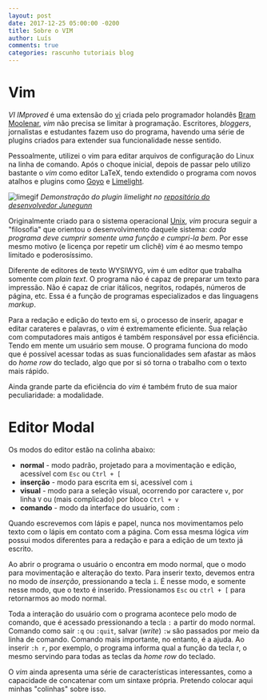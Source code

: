```yaml
---
layout: post
date: 2017-12-25 05:00:00 -0200
title: Sobre o VIM
author: Luís
comments: true
categories: rascunho tutoriais blog
---
```

[vi]:https://pt.wikipedia.org/wiki/Vi
[BramMoolenar]:http://www.moolenaar.net/
[unix]:https://pt.wikipedia.org/wiki/Unix
[goyo]:https://github.com/junegunn/goyo.vim
[limelight]:https://github.com/junegunn/limelight.vim
[limegif]:https://camo.githubusercontent.com/fa4e9321be0b4a565ae84a66bae36e97545c101b/68747470733a2f2f7261772e6769746875622e636f6d2f6a756e6567756e6e2f692f6d61737465722f6c696d656c696768742e676966

# Vim 

*VI IMproved* é uma extensão do [vi][vi] criada pelo programador holandês [Bram Moolenar][BramMoolenar], *vim* não precisa se limitar à programação. 
Escritores, *bloggers*, jornalistas e estudantes fazem uso do programa, havendo uma série de plugins criados para extender sua funcionalidade nesse sentido.

Pessoalmente, utilizei o vim para editar arquivos de configuração do Linux na linha de comando. Após o choque inicial, depois de passar pelo utilizo bastante o *vim* como editor LaTeX, tendo extendido o programa com novos atalhos e plugins como [Goyo][goyo] e [Limelight][limelight].

![limegif](https://camo.githubusercontent.com/fa4e9321be0b4a565ae84a66bae36e97545c101b/68747470733a2f2f7261772e6769746875622e636f6d2f6a756e6567756e6e2f692f6d61737465722f6c696d656c696768742e676966)
*Demonstração do plugin limelight no [repositório do desenvolvedor Junegunn][limelight]*


Originalmente criado para o sistema operacional [Unix][unix], *vim* procura seguir a "filosofia" que orientou o desenvolvimento daquele sistema: *cada programa deve cumprir somente uma função e cumpri-la bem*.
Por esse mesmo motivo (e licença por repetir um clichê) *vim* é ao mesmo tempo limitado e poderosíssimo.

Diferente de editores de texto WYSIWYG, *vim* é um editor que trabalha somente com *plain text*.
O programa não é capaz de preparar um texto para impressão.
Não é capaz de criar itálicos, negritos, rodapés, números de página, etc. Essa é a função de programas especializados e das linguagens *markup*.

Para a redação e edição do texto em si, o processo de inserir, apagar e editar carateres e palavras, o *vim* é extremamente eficiente.
Sua relação com computadores mais antigos é também responsável por essa eficiência. Tendo em mente um usuário sem mouse. O programa funciona do modo que é possível acessar todas as suas funcionalidades sem afastar as mãos do *home row* do teclado, algo que por si só torna o trabalho com o texto mais rápido. 

Ainda grande parte da eficiência do *vim* é também fruto de sua maior peculiaridade: a modalidade.


# Editor Modal

Os modos do editor estão na colinha abaixo:

>>>
* **normal** - modo padrão, projetado para a movimentação e edição, acessível com `Esc` ou `Ctrl + [`
* **inserção** - modo para escrita em si, acessível com `i`
* **visual** - modo para a seleção visual, ocorrendo por caractere `v`, por linha `V` ou (mais complicado) por bloco `Ctrl + v`
* **comando** - modo da interface do usuário, com `:`


Quando escrevemos com lápis e papel, nunca nos movimentamos pelo texto com o lápis em contato com a página.
Com essa mesma lógica *vim* possui modos diferentes para a redação e para a edição de um texto já escrito.

Ao abrir o programa o usuário o encontra em modo normal, que o modo para movimentação e alteração do texto. Para inserir texto, devemos entra no modo de *inserção*, pressionando a tecla `i`. É nesse modo, e somente nesse modo, que o texto é inserido. Pressionamos `Esc` ou `ctrl + [` para retornarmos ao modo normal.

Toda a interação do usuário com o programa acontece pelo modo de comando, que é acessado pressionando a tecla `:` a partir do modo normal. Comando como sair `:q` ou `:quit`, salvar (*write*) `:w` são passados por meio da linha de comando. Comando mais importante, no entanto, é a ajuda. Ao inserir `:h r`, por exemplo, o programa informa qual a função da tecla r, o mesmo servindo para todas as teclas da *home row* do teclado.

O *vim* ainda apresenta uma série de características interessantes, como a capacidade de concatenar com um sintaxe própria. Pretendo colocar aqui minhas "colinhas" sobre isso.

